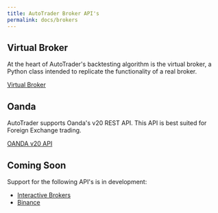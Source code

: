 ```yaml
---
title: AutoTrader Broker API's
permalink: docs/brokers 
---
```



## Virtual Broker
At the heart of AutoTrader's backtesting algorithm is the virtual broker, a Python class intended to replicate the functionality of a real broker. 

[Virtual Broker](virtual-broker)


## Oanda
AutoTrader supports Oanda's v20 REST API. This API is best suited for Foreign Exchange trading.

[OANDA v20 API](brokers-oanda)



## Coming Soon
Support for the following API's is in development:
  - [Interactive Brokers](https://www.interactivebrokers.com.au/en/index.php?f=5041)
  - [Binance](https://www.binance.com/en/)




